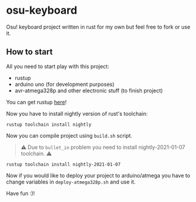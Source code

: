# osu-keyboard

Osu! keyboard project written in rust for my own but feel free to fork or use it.

## How to start

All you need to start play with this project:
- rustup
- arduino uno (for development purposes)
- avr-atmega328p and other electronic stuff (to finish project)

You can get rustup [here](acquire)!

Now you have to install nightly version of rust's toolchain:
```shell
rustup toolchain install nightly
```

Now you can compile project using `build.sh` script.

> :warning: Due to `bullet_in` problem you need to install nightly-2021-01-07 toolchain. :warning:

```shell
rustup toolchain install nightly-2021-01-07
```

Now if you would like to deploy your project to arduino/atmega you have to change 
variables in `deploy-atmega328p.sh` and use it.

Have fun :)!
